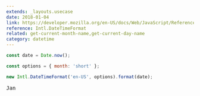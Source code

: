 ```yaml
---
extends: _layouts.usecase
date: 2018-01-04
link: https://developer.mozilla.org/en-US/docs/Web/JavaScript/Reference/Global_Objects/DateTimeFormat
reference: Intl.DateTimeFormat
related: get-current-month-name,get-current-day-name
category: datetime
---
```


```javascript
const date = Date.now();

const options = { month: 'short' };

new Intl.DateTimeFormat('en-US', options).format(date);
```

<pre class="output">
Jan
</pre>
